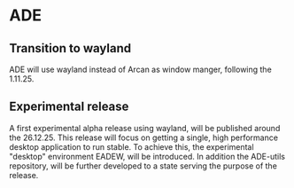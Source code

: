 # ADE 

## Transition to wayland
ADE will use wayland instead of Arcan as window manger, following the 1.11.25.

## Experimental release
A first experimental alpha release using wayland, will be published around the 26.12.25. This release will focus on getting a single, high performance desktop application to run stable. To achieve this, the experimental "desktop" environment EADEW, will be introduced. In addition the ADE-utils repository, will be further developed to a state serving the purpose of the release.